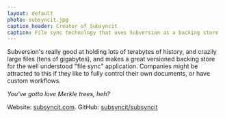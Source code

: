 ```yaml
---
layout: default
photo: subsyncit.jpg
caption_header: Creator of Subsyncit 
caption: File sync technology that uses Subversion as a backing store
---
```


Subversion's really good at holding lots of terabytes of history, and crazily large files (tens of gigabytes), and makes a
great versioned backing store for the well understood "file sync" application. Companies might be attracted to this if
they like to fully control their own documents, or have custom workflows.

*You've gotta love Merkle trees, heh?*

Website: [subsyncit.com](http://subsyncit.com/).  GitHub: [subsyncit/subsyncit](https://github.com/subsyncit/subsyncit)
